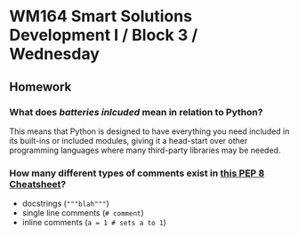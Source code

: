 # WM164 Smart Solutions Development I / Block 3 / Wednesday

## Homework

### What does _batteries inlcuded_ mean in relation to Python?

This means that Python is designed to have everything you need included in its built-ins or included modules, giving it a head-start over other programming languages where many third-party libraries may be needed.

### How many different types of comments exist in [this PEP 8 Cheatsheet](./pep8_cheat.pdf)?

- docstrings (`"""blah"""`)
- single line comments (`# comment`)
- inline comments (`a = 1 # sets a to 1`)
